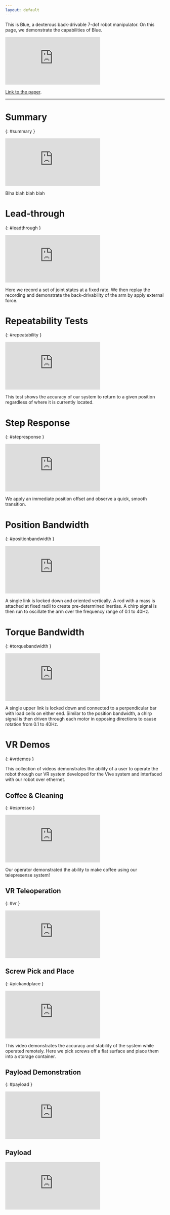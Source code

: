 ```yaml
---
layout: default
---
```


This is Blue, a dexterous back-drivable 7-dof robot manipulator. On this page, we demonstrate the capabilities of Blue.

<iframe src="https://www.youtube.com/embed/iYwsTlJR3o4" frameborder="0"; encrypted-media" allowfullscreen></iframe>

[Link to the paper](https://github.com).

---

# Summary
{: #summary }

<iframe src="https://www.youtube.com/embed/G4QQ8Mfjb_g" frameborder="0" allow="autoplay; encrypted-media" allowfullscreen></iframe>

Blha blah blah blah

# Lead-through
{: #leadthrough }

<iframe src="https://www.youtube.com/embed/G4QQ8Mfjb_g" frameborder="0" allow="autoplay; encrypted-media" allowfullscreen></iframe>

Here we record a set of joint states at a fixed rate. We then replay the recording and demonstrate the back-drivability of the arm by apply external force.

# Repeatability Tests
{: #repeatability }

<iframe src="https://www.youtube.com/embed/G4QQ8Mfjb_g" frameborder="0" allow="autoplay; encrypted-media" allowfullscreen></iframe>

This test shows the accuracy of our system to return to a given position regardless of where it is currently located.

# Step Response
{: #stepresponse }

<iframe src="https://www.youtube.com/embed/G4QQ8Mfjb_g" frameborder="0" allow="autoplay; encrypted-media" allowfullscreen></iframe>

We apply an immediate position offset and observe a quick, smooth transition.

# Position Bandwidth
{: #positionbandwidth }

<iframe src="https://www.youtube.com/embed/G4QQ8Mfjb_g" frameborder="0" allow="autoplay; encrypted-media" allowfullscreen></iframe>

A single link is locked down and oriented vertically. A rod with a mass is attached at fixed radii to create pre-determined inertias. A chirp signal is then run to oscillate the arm over the frequency range of 0.1 to 40Hz.

# Torque Bandwidth
{: #torquebandwidth }

<iframe src="https://www.youtube.com/embed/G4QQ8Mfjb_g" frameborder="0" allow="autoplay; encrypted-media" allowfullscreen></iframe>

A single upper link is locked down and connected to a perpendicular bar with load cells on either end. Similar to the position bandwidth, a chirp signal is then driven through each motor in opposing directions to cause rotation from 0.1 to 40Hz.

# VR Demos
{: #vrdemos }

This collection of videos demonstrates the ability of a user to operate the robot through our VR system developed for the Vive system and interfaced with our robot over ethernet.

## Coffee & Cleaning
{: #espresso }
<iframe src="https://www.youtube.com/embed/G4QQ8Mfjb_g" frameborder="0" allow="autoplay; encrypted-media" allowfullscreen></iframe>

Our operator demonstrated the ability to make coffee using our telepresense system!

## VR Teleoperation
{: #vr }
<iframe src="https://www.youtube.com/embed/G4QQ8Mfjb_g" frameborder="0" allow="autoplay; encrypted-media" allowfullscreen></iframe>



## Screw Pick and Place
{: #pickandplace }
<iframe src="https://www.youtube.com/embed/G4QQ8Mfjb_g" frameborder="0" allow="autoplay; encrypted-media" allowfullscreen></iframe>

This video demonstrates the accuracy and stability of the system while operated remotely. Here we pick screws off a flat surface and place them into a storage container.

## Payload Demonstration
{: #payload }
<iframe src="https://www.youtube.com/embed/G4QQ8Mfjb_g" frameborder="0" allow="autoplay; encrypted-media" allowfullscreen></iframe>

## Payload
<iframe src="https://www.youtube.com/embed/G4QQ8Mfjb_g" frameborder="0" allow="autoplay; encrypted-media" allowfullscreen></iframe>
